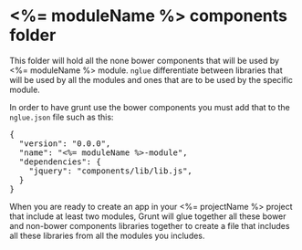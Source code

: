 # <%= moduleName %> components folder

This folder will hold all the none bower components that will be used by <%= moduleName %> module.  `nglue` differentiate between libraries that will be used by all the modules and ones that are to be used by the specific module.

In order to have grunt use the bower components you must add that to the `nglue.json` file such as this:

<pre>
{
  "version": "0.0.0",
  "name": "<%= moduleName %>-module",
  "dependencies": {
    "jquery": "components/lib/lib.js",
  }
}
</pre>

When you are ready to create an app in your <%= projectName %> project that include at least two modules, Grunt will glue together all these bower and non-bower components libraries together to create a file that includes all these libraries from all the modules you includes.